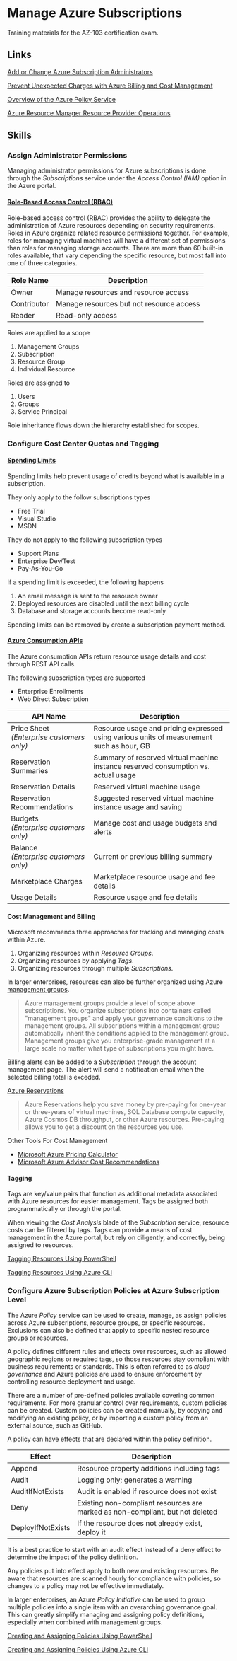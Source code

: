 # Manage Azure Subscriptions

Training materials for the AZ-103 certification exam.

## Links

[Add or Change Azure Subscription Administrators](https://docs.microsoft.com/en-us/azure/billing/billing-add-change-azure-subscription-administrator)

[Prevent Unexpected Charges with Azure Billing and Cost Management](https://docs.microsoft.com/en-us/azure/billing/billing-getting-started)

[Overview of the Azure Policy Service](https://docs.microsoft.com/en-us/azure/governance/policy/overview)

[Azure Resource Manager Resource Provider Operations](https://docs.microsoft.com/en-us/azure/role-based-access-control/resource-provider-operations)

## Skills

### Assign Administrator Permissions

Managing administrator permissions for Azure subscriptions is done through the _Subscriptions_ service under the _Access Control (IAM)_ option in the Azure portal.

#### [Role-Based Access Control (RBAC)](https://docs.microsoft.com/en-us/azure/role-based-access-control/)

Role-based access control (RBAC) provides the ability to delegate the administration of Azure resources depending on security requirements.  Roles in Azure organize related resource permissions together.  For example, roles for managing virtual machines will have a different set of permissions than roles for managing storage accounts.  There are more than 60 built-in roles available, that vary depending the specific resource, but most fall into one of three categories.

Role Name | Description
--- | ---
Owner | Manage resources and resource access
Contributor | Manage resources but not resource access
Reader | Read-only access

Roles are applied to a scope

1. Management Groups
1. Subscription
1. Resource Group
1. Individual Resource

Roles are assigned to

1. Users
1. Groups
1. Service Principal

Role inheritance flows down the hierarchy established for scopes.

### Configure Cost Center Quotas and Tagging

#### [Spending Limits](https://docs.microsoft.com/en-us/azure/billing/billing-spending-limit)

Spending limits help prevent usage of credits beyond what is available in a subscription.  

They only apply to the follow subscriptions types

- Free Trial
- Visual Studio
- MSDN

They do not apply to the following subscription types

- Support Plans
- Enterprise Dev/Test
- Pay-As-You-Go

If a spending limit is exceeded, the following happens

1. An email message is sent to the resource owner
1. Deployed resources are disabled until the next billing cycle
1. Database and storage accounts become read-only

Spending limits can be removed by create a subscription payment method.

#### [Azure Consumption APIs](https://docs.microsoft.com/en-us/azure/billing/billing-consumption-api-overview)

The Azure consumption APIs return resource usage details and cost through REST API calls.

The following subscription types are supported

- Enterprise Enrollments
- Web Direct Subscription

API Name|Description
--- | ---
Price Sheet <br/> _(Enterprise customers only)_ | Resource usage and pricing expressed using various units of measurement such as hour, GB
Reservation Summaries | Summary of reserved virtual machine instance reserved consumption vs. actual usage
Reservation Details | Reserved virtual machine usage
Reservation Recommendations | Suggested reserved virtual machine instance usage and saving
Budgets <br/> _(Enterprise customers only)_ | Manage cost and usage budgets and alerts
Balance <br/> _(Enterprise customers only)_ | Current or previous billing summary
Marketplace Charges | Marketplace resource usage and fee details
Usage Details | Resource usage and fee details

#### Cost Management and Billing

Microsoft recommends three approaches for tracking and managing costs within Azure.

1. Organizing resources within _Resource Groups_.
1. Organizing resources by applying _Tags_.
1. Organizing resources through multiple _Subscriptions_.

In larger enterprises, resources can also be further organized using Azure [management groups](https://docs.microsoft.com/en-us/azure/governance/management-groups/).

>Azure management groups provide a level of scope above subscriptions. You organize subscriptions into containers called "management groups" and apply your governance conditions to the management groups. All subscriptions within a management group automatically inherit the conditions applied to the management group. Management groups give you enterprise-grade management at a large scale no matter what type of subscriptions you might have.

Billing alerts can be added to a _Subscription_ through the account management page.  The alert will send a notification email when the selected billing total is exceded.

[Azure Reservations](https://docs.microsoft.com/en-us/azure/billing/billing-save-compute-costs-reservations)

>Azure Reservations help you save money by pre-paying for one-year or three-years of virtual machines, SQL Database compute capacity, Azure Cosmos DB throughput, or other Azure resources. Pre-paying allows you to get a discount on the resources you use.

Other Tools For Cost Management

- [Microsoft Azure Pricing Calculator](https://azure.microsoft.com/en-us/pricing/calculator/)
- [Microsoft Azure Advisor Cost Recommendations](https://docs.microsoft.com/en-us/azure/advisor/advisor-cost-recommendations)

#### Tagging

Tags are key/value pairs that function as additional metadata associated with Azure resources for easier management.  Tags be assigned both programmatically or through the portal.  

When viewing the _Cost Analysis_ blade of the _Subscription_ service, resource costs can be filtered by tags.  Tags can provide a means of cost management in the Azure portal, but rely on diligently, and correctly, being assigned to resources.

[Tagging Resources Using PowerShell](Tags/tags-powershell.md)

[Tagging Resources Using Azure CLI](Tags/tags-cli.md)

### Configure Azure Subscription Policies at Azure Subscription Level

The Azure _Policy_ service can be used to create, manage, as assign policies across Azure subscriptions, resource groups, or specific resources.  Exclusions can also be defined that apply to specific nested resource groups or resources.

A policy defines different rules and effects over resources, such as allowed geographic regions or required tags, so those resources stay compliant with business requirements or standards.  This is often referred to as _cloud governance_ and Azure policies are used to ensure enforcement by controlling resource deployment and usage.

There are a number of pre-defined policies available covering common requirements.  For more granular control over requirements, custom policies can be created.  Custom policies can be created manually, by copying and modifying an existing policy, or by importing a custom policy from an external source, such as GitHub.

A policy can have effects that are declared within the policy definition.

| Effect | Description |
| --- | --- |
| Append | Resource property additions including tags |
| Audit | Logging only; generates a warning |
| AuditIfNotExists | Audit is enabled if resource does not exist |
| Deny | Existing non-compliant resources are marked as non-compliant, but not deleted |
| DeployIfNotExists | If the resource does not already exist, deploy it |

It is a best practice to start with an audit effect instead of a deny effect to determine the impact of the policy definition.

Any policies put into effect apply to both new _and_ existing resources.  Be aware that resources are scanned hourly for compliance with policies, so changes to a policy may not be effective immediately.

In larger enterprises, an Azure _Policy Initiative_ can be used to group multiple policies into a single item with an overarching governance goal.  This can greatly simplify managing and assigning policy definitions, especially when combined with management groups.

[Creating and Assigning Policies Using PowerShell](Policies/policies-powershell.md)

[Creating and Assigning Policies Using Azure CLI](Policies/policies-cli.md)
